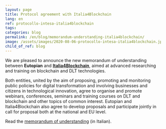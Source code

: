 ```yaml
---
layout: page
title: Protocol agreement with Italia4Blockchain
lang: en
ref: protocollo-intesa-italia4blockchain
tags:
categories: blog
permalink: /en/blog/memorandum-understanding-italia4blockchain/
image: /assets/images/2020-08-06-protocollo-intesa-italia4blockchain.jpg
child_of_ref: blog
---
```


We are pleased to announce the new memorandum of understanding between **Eutopian** and [**Italia4Blockchain**](https://www.italia4blockchain.it/), aimed at advanced researching and training on blockchain and DLT technologies.

Both entities, united by the aim of proposing, promoting and monitoring public policies for digital transformation and involving businesses and citizens in technological innovation, agree to organise and promote webinars, conferences, seminars and training courses on DLT and blockchain and other topics of common interest. Eutopian and Italia4Blockchain also agree to develop proposals and participate jointly in call for proposal both at the national and EU level.

Read the [memorandum of understanding](/assets/docs/Eutopian_I4B_Protocollo_Intesa.pdf) (in Italian).

